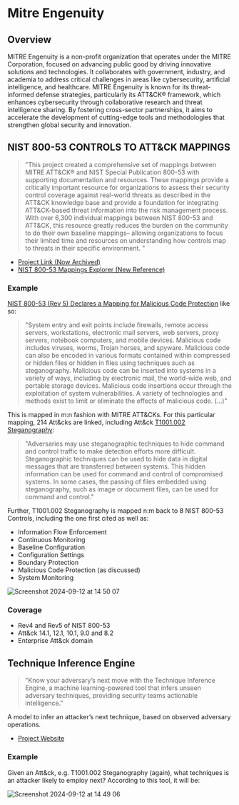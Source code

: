 # Mitre Engenuity

## Overview

MITRE Engenuity is a non-profit organization that operates under the MITRE Corporation, focused on advancing public good by driving innovative solutions and technologies. It collaborates with government, industry, and academia to address critical challenges in areas like cybersecurity, artificial intelligence, and healthcare. MITRE Engenuity is known for its threat-informed defense strategies, particularly its ATT&CK® framework, which enhances cybersecurity through collaborative research and threat intelligence sharing. By fostering cross-sector partnerships, it aims to accelerate the development of cutting-edge tools and methodologies that strengthen global security and innovation.

## NIST 800-53 CONTROLS TO ATT&CK MAPPINGS

> "This project created a comprehensive set of mappings between MITRE ATT&CK® and NIST Special Publication 800-53 with supporting documentation and resources. These mappings provide a critically important resource for organizations to assess their security control coverage against real-world threats as described in the ATT&CK knowledge base and provide a foundation for integrating ATT&CK-based threat information into the risk management process. With over 6,300 individual mappings between NIST 800-53 and ATT&CK, this resource greatly reduces the burden on the community to do their own baseline mappings– allowing organizations to focus their limited time and resources on understanding how controls map to threats in their specific environment. "

- [Project Link (Now Archived)](https://github.com/center-for-threat-informed-defense/attack-control-framework-mappings)
- [NIST 800-53 Mappings Explorer (New Reference)](https://center-for-threat-informed-defense.github.io/mappings-explorer/external/nist/)

### Example

[NIST 800-53 (Rev 5) Declares a Mapping for Malicious Code Protection](https://center-for-threat-informed-defense.github.io/mappings-explorer/external/nist/attack-14.1/domain-enterprise/nist-rev5/SI-03/) like so:

> "System entry and exit points include firewalls, remote access servers, workstations, electronic mail servers, web servers, proxy servers, notebook computers, and mobile devices. Malicious code includes viruses, worms, Trojan horses, and spyware. Malicious code can also be encoded in various formats contained within compressed or hidden files or hidden in files using techniques such as steganography. Malicious code can be inserted into systems in a variety of ways, including by electronic mail, the world-wide web, and portable storage devices. Malicious code insertions occur through the exploitation of system vulnerabilities. A variety of technologies and methods exist to limit or eliminate the effects of malicious code. (...)"

This is mapped in m:n fashion with MITRE ATT&CKs. For this particular mapping, 214 Att&cks are linked, including Att&ck [T1001.002 Steganography](https://center-for-threat-informed-defense.github.io/mappings-explorer/attack/attack-14.1/domain-enterprise/techniques/T1001.002/):

> "Adversaries may use steganographic techniques to hide command and control traffic to make detection efforts more difficult. Steganographic techniques can be used to hide data in digital messages that are transferred between systems. This hidden information can be used for command and control of compromised systems. In some cases, the passing of files embedded using steganography, such as image or document files, can be used for command and control."

Further, T1001.002 Steganography is mapped n:m back to 8 NIST 800-53 Controls, including the one first cited as well as:

- Information Flow Enforcement
- Continuous Monitoring
- Baseline Configuration
- Configuration Settings
- Boundary Protection
- Malicious Code Protection (as discussed)
- System Monitoring

![Screenshot 2024-09-12 at 14 50 07](https://github.com/user-attachments/assets/26f15876-d47f-447f-9f6a-ace0f713801b)

### Coverage

- Rev4 and Rev5 of NIST 800-53
- Att&ck 14.1, 12.1, 10.1, 9.0 and 8.2
- Enterprise Att&ck domain

## Technique Inference Engine

> "Know your adversary’s next move with the Technique Inference Engine, a machine learning-powered tool that infers unseen adversary techniques, providing security teams actionable intelligence."

A model to infer an attacker’s next technique, based on observed adversary operations.

- [Project Website](https://center-for-threat-informed-defense.github.io/technique-inference-engine/#/)

### Example

Given an Att&ck, e.g. T1001.002 Steganography (again), what techniques is an attacker likely to employ next? According to this tool, it will be:

![Screenshot 2024-09-12 at 14 49 06](https://github.com/user-attachments/assets/59835eb4-25ae-4598-838d-4c6facf650a7)
